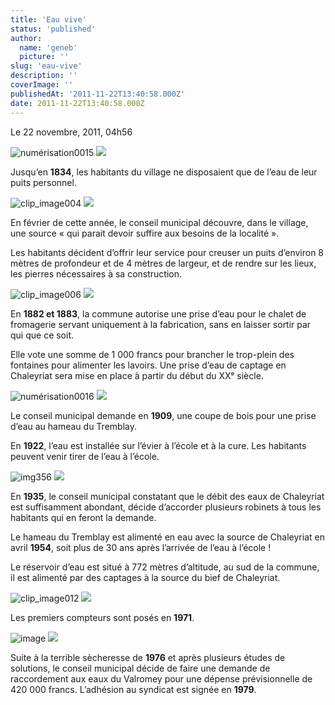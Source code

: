 ```yaml
---
title: 'Eau vive'
status: 'published'
author:
  name: 'geneb'
  picture: ''
slug: 'eau-vive'
description: ''
coverImage: ''
publishedAt: '2011-11-22T13:40:58.000Z'
date: 2011-11-22T13:40:58.000Z
---
```


Le 22 novembre, 2011, 04h56

![numérisation0015](/img/beguelins/Windows-Live-Writer/9d0732263223_E9FC/numerisation0015_thumb.jpg)
![](/img/beguelins/Windows-Live-Writer/9d0732263223_E9FC/numerisation0015_2.jpg)

Jusqu’en **1834**, les habitants du village ne disposaient que de l’eau de leur puits personnel.

![clip_image004](/img/beguelins/Windows-Live-Writer/9d0732263223_E9FC/clip_image004_thumb.jpg)
![](/img/beguelins/Windows-Live-Writer/9d0732263223_E9FC/clip_image004_2.jpg)

En février de cette année, le conseil municipal découvre, dans le village, une source « qui parait devoir suffire aux besoins de la localité ».

Les habitants décident d’offrir leur service pour creuser un puits d’environ 8 mètres de profondeur et de 4 mètres de largeur, et de rendre sur les lieux, les pierres nécessaires à sa construction.

![clip_image006](/img/beguelins/Windows-Live-Writer/9d0732263223_E9FC/clip_image006_thumb.jpg)
![](/img/beguelins/Windows-Live-Writer/9d0732263223_E9FC/clip_image006_2.jpg)

En **1882 et 1883**, la commune autorise une prise d’eau pour le chalet de fromagerie servant uniquement à la fabrication, sans en laisser sortir par qui que ce soit.

Elle vote une somme de 1 000 francs pour brancher le trop-plein des fontaines pour alimenter les lavoirs.
Une prise d’eau de captage en Chaleyriat sera mise en place à partir du début du XXᵉ siècle.

![numérisation0016](/img/beguelins/Windows-Live-Writer/9d0732263223_E9FC/numerisation0016_thumb.jpg)
![](/img/beguelins/Windows-Live-Writer/9d0732263223_E9FC/numerisation0016_2.jpg)

Le conseil municipal demande en **1909**, une coupe de bois pour une prise d’eau au hameau du Tremblay.

En **1922**, l’eau est installée sur l’évier à l’école et à la cure. Les habitants peuvent venir tirer de l’eau à l’école.

![img356](/img/beguelins/Windows-Live-Writer/9d0732263223_E9FC/img356_thumb.jpg)
![](/img/beguelins/Windows-Live-Writer/9d0732263223_E9FC/img356_2.jpg)

En **1935**, le conseil municipal constatant que le débit des eaux de Chaleyriat est suffisamment abondant, décide d’accorder plusieurs robinets à tous les habitants qui en feront la demande.

Le hameau du Tremblay est alimenté en eau avec la source de Chaleyriat en avril **1954**, soit plus de 30 ans après l’arrivée de l’eau à l’école !

Le réservoir d’eau est situé à 772 mètres d’altitude, au sud de la commune, il est alimenté par des captages à la source du bief de Chaleyriat.

![clip_image012](/img/beguelins/Windows-Live-Writer/9d0732263223_E9FC/clip_image012_thumb.jpg)
![](/img/beguelins/Windows-Live-Writer/9d0732263223_E9FC/clip_image012_2.jpg)

Les premiers compteurs sont posés en **1971**.

![image](/img/beguelins/Windows-Live-Writer/9d0732263223_E9FC/image_thumb.png)
![](/img/beguelins/Windows-Live-Writer/9d0732263223_E9FC/image_2.png)

Suite à la terrible sècheresse de **1976** et après plusieurs études de solutions, le conseil municipal décide de faire une demande de raccordement aux eaux du Valromey pour une dépense prévisionnelle de 420 000 francs. L’adhésion au syndicat est signée en **1979**.
